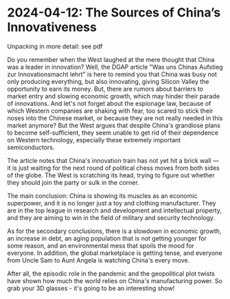 # 2024-04-12: The Sources of China’s Innovativeness

Unpacking in more detail: see pdf

Do you remember when the West laughed at the mere thought that China was a leader in innovation? Well, the DGAP article "Was uns Chinas Aufstieg zur Innovationsmacht lehrt" is here to remind you that China was busy not only producing everything, but also innovating, giving Silicon Valley the opportunity to earn its money. But, there are rumors about barriers to market entry and slowing economic growth, which may hinder their parade of innovations. And let's not forget about the espionage law, because of which Western companies are shaking with fear, too scared to stick their noses into the Chinese market, or because they are not really needed in this market anymore? But the West argues that despite China's grandiose plans to become self-sufficient, they seem unable to get rid of their dependence on Western technology, especially these extremely important semiconductors. 

The article notes that China's innovation train has not yet hit a brick wall — it is just waiting for the next round of political chess moves from both sides of the globe. The West is scratching its head, trying to figure out whether they should join the party or sulk in the corner.

The main conclusion: China is showing its muscles as an economic superpower, and it is no longer just a toy and clothing manufacturer. They are in the top league in research and development and intellectual property, and they are aiming to win in the field of military and security technology. 

As for the secondary conclusions, there is a slowdown in economic growth, an increase in debt, an aging population that is not getting younger for some reason, and an environmental mess that spoils the mood for everyone. In addition, the global marketplace is getting tense, and everyone from Uncle Sam to Aunt Angela is watching China's every move.

After all, the episodic role in the pandemic and the geopolitical plot twists have shown how much the world relies on China's manufacturing power. So grab your 3D glasses - it's going to be an interesting show!
